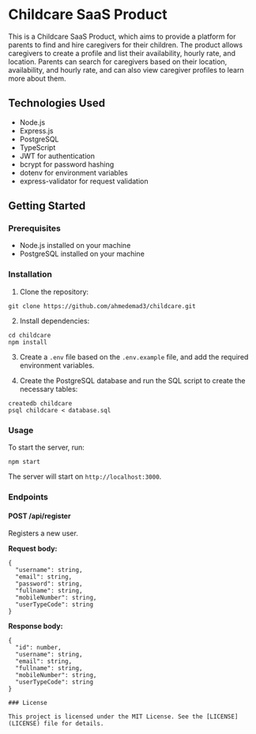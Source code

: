# Childcare SaaS Product

This is a Childcare SaaS Product, which aims to provide a platform for parents to find and hire caregivers for their children. The product allows caregivers to create a profile and list their availability, hourly rate, and location. Parents can search for caregivers based on their location, availability, and hourly rate, and can also view caregiver profiles to learn more about them.

## Technologies Used

- Node.js
- Express.js
- PostgreSQL
- TypeScript
- JWT for authentication
- bcrypt for password hashing
- dotenv for environment variables
- express-validator for request validation

## Getting Started

### Prerequisites

- Node.js installed on your machine
- PostgreSQL installed on your machine

### Installation

1. Clone the repository:

```
git clone https://github.com/ahmedemad3/childcare.git
```

2. Install dependencies:

```
cd childcare
npm install
```

3. Create a `.env` file based on the `.env.example` file, and add the required environment variables.

4. Create the PostgreSQL database and run the SQL script to create the necessary tables:

```
createdb childcare
psql childcare < database.sql
```

### Usage

To start the server, run:

```
npm start
```

The server will start on `http://localhost:3000`.

### Endpoints

#### POST /api/register

Registers a new user.

**Request body:**

```
{
  "username": string,
  "email": string,
  "password": string,
  "fullname": string,
  "mobileNumber": string,
  "userTypeCode": string
}
```

**Response body:**

```
{
  "id": number,
  "username": string,
  "email": string,
  "fullname": string,
  "mobileNumber": string,
  "userTypeCode": string
}

### License

This project is licensed under the MIT License. See the [LICENSE](LICENSE) file for details.
